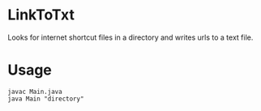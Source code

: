 # LinkToTxt
Looks for internet shortcut files in a directory and writes urls to a text file.

# Usage
```
javac Main.java
java Main "directory"
```

